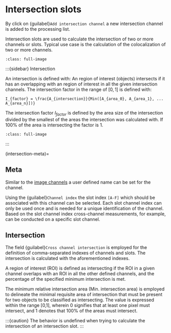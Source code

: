 # Intersection slots

By click on {guilabel}`Add intersection channel` a new intersection channel is added to the processing list.

Intersection slots are used to calculate the intersection of two or more channels or slots.
Typical use case is the calculation of the colocalization of two or more channels.

```{figure} images/screenshot_intersection.png
:class: full-image
```


:::{sidebar} Intersection

An intersection is defined with: An region of interest (objects) intersects if it has an overlapping with an region of interest in all the given intersection channels.
The intersection factor in the range of $[0,1]$ is defined with:

```{math}
I_{factor} = \frac{A_{intersection}}{Min([A_{area_0}, A_{area_1}, ... A_{area_n}])}
```

The intersection factor $I_{factor}$ is defined by the area size of the intersection divided by the smallest of the areas the intersection was calculated with.
If 100% of the area is intersecting the factor is 1.

```{figure} images/intersection.drawio.svg
:class: full-image
```

:::

(intersection-meta)=
## Meta

Similar to the [image channels](pipelines) a user defined name can be set for the channel.

Using the {guilabel}`Channel index` the slot index `[A-F]` which should be associated with this channel can be selected.
Each slot channel index can only be used once and is needed for a unique identification of the channel.
Based on the slot channel index cross-channel measurements, for example, can be conducted on a specific slot channel.


## Intersection

The field {guilabel}`Cross channel intersection` is employed for the definition of comma-separated indexes of channels and slots. 
The intersection is calculated with the aforementioned indexes.

A region of interest (ROI) is defined as intersecting if the ROI in a given channel overlaps with an ROI in all the other defined channels, and the percentage of the specified minimum intersection is met. 


The minimum relative intersection area (Min. intersection area) is employed to delineate the minimal requisite area of intersection that must be present for two objects to be classified as intersecting. 
The value is expressed within the range [0,1], wherein 0 signifies that at least one pixel must intersect, and 1 denotes that 100% of the areas must intersect.


:::{caution}
The behavior is undefined when trying to calculate the intersection of an intersection slot.
:::